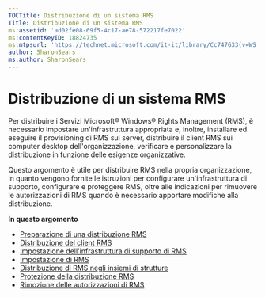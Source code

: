 ```yaml
---
TOCTitle: Distribuzione di un sistema RMS
Title: Distribuzione di un sistema RMS
ms:assetid: 'ad02fe08-69f5-4c17-ae78-572217fe7022'
ms:contentKeyID: 18824735
ms:mtpsurl: 'https://technet.microsoft.com/it-it/library/Cc747633(v=WS.10)'
author: SharonSears
ms.author: SharonSears
---
```


Distribuzione di un sistema RMS
===============================

Per distribuire i Servizi Microsoft® Windows® Rights Management (RMS), è necessario impostare un'infrastruttura appropriata e, inoltre, installare ed eseguire il provisioning di RMS sui server, distribuire il client RMS sui computer desktop dell'organizzazione, verificare e personalizzare la distribuzione in funzione delle esigenze organizzative.

Questo argomento è utile per distribuire RMS nella propria organizzazione, in quanto vengono fornite le istruzioni per configurare un'infrastruttura di supporto, configurare e proteggere RMS, oltre alle indicazioni per rimuovere le autorizzazioni di RMS quando è necessario apportare modifiche alla distribuzione.

**In questo argomento**

-   [Preparazione di una distribuzione RMS](https://technet.microsoft.com/74be4758-5a12-4346-a5c2-20d98235cd4b)
-   [Distribuzione del client RMS](https://technet.microsoft.com/4b8dd930-4105-4e73-918c-12d2b05d5fb5)
-   [Impostazione dell'infrastruttura di supporto di RMS](https://technet.microsoft.com/e5b874df-d5b5-4365-8dce-e98662b57270)
-   [Impostazione di RMS](https://technet.microsoft.com/2aa07e14-4f23-4387-8962-17f2a6b83d27)
-   [Distribuzione di RMS negli insiemi di strutture](https://technet.microsoft.com/d531dfdc-efff-4eb0-8d99-f1fd19d7a963)
-   [Protezione della distribuzione RMS](https://technet.microsoft.com/6de8b636-a824-4844-aefc-f26347abfc14)
-   [Rimozione delle autorizzazioni di RMS](https://technet.microsoft.com/dbcacce7-434d-48a7-a11d-ef9690d78b44)
